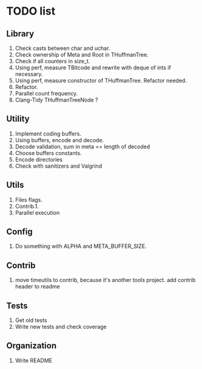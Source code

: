 # TODO list

## Library
1. Check casts between char and uchar.
3. Check ownership of Meta and Root in THuffmanTree.
4. Check if all counters in size_t.
5. Using perf, measure TBitcode and rewrite with deque of ints if necessary.
6. Using perf, measure constructor of THuffmanTree. Refactor needed.
7. Refactor.
8. Parallel count frequency.
9. Clang-Tidy THuffmanTreeNode ?

## Utility
1. Implement coding buffers.
2. Using buffers, encode and decode.
3. Decode validation, sum in meta == length of decoded
3. Choose buffers constants.
4. Encode directories
5. Check with sanitizers and Valgrind

## Utils
1. Files flags.
2. Contrib.1.
3. Parallel execution

## Config
1. Do something with ALPHA and META_BUFFER_SIZE.

## Contrib
1. move timeutils to contrib, because it's another tools project. 
add contrib header to readme

## Tests
1. Get old tests
2. Write new tests and check coverage

## Organization
1. Write README